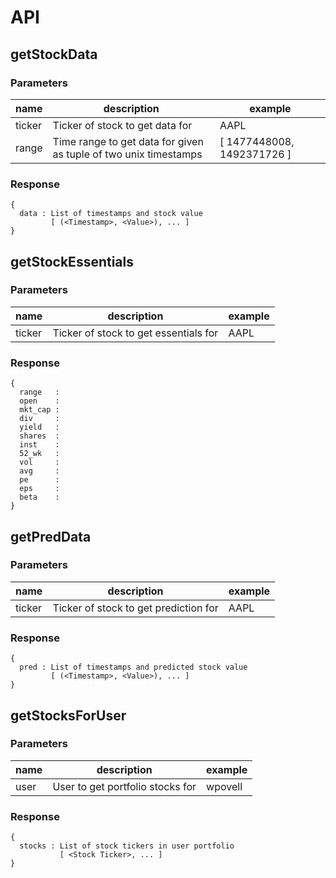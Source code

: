 # API

## getStockData 

### Parameters

| name   | description                                                      | example                    |
|--------|------------------------------------------------------------------|----------------------------|
| ticker | Ticker of stock to get data for                                  | AAPL                       |
| range  | Time range to get data for given as tuple of two unix timestamps | [ 1477448008, 1492371726 ] |

### Response
```
{
  data : List of timestamps and stock value
         [ (<Timestamp>, <Value>), ... ] 
}
```

## getStockEssentials

### Parameters

| name   | description                           | example |
|--------|---------------------------------------|---------|
| ticker | Ticker of stock to get essentials for | AAPL    |

### Response
```
{
  range   : 
  open    : 
  mkt_cap :
  div     :
  yield   :
  shares  :
  inst    :
  52_wk   :
  vol     :
  avg     :
  pe      :
  eps     :
  beta    :
}
```

## getPredData

### Parameters

| name   | description                           | example |
|--------|---------------------------------------|---------|
| ticker | Ticker of stock to get prediction for | AAPL    |

### Response
```
{
  pred : List of timestamps and predicted stock value
         [ (<Timestamp>, <Value>), ... ]
}
```

## getStocksForUser

### Parameters

| name | description                         | example    |
|------|-------------------------------------|------------|
| user | User to get portfolio stocks for    | wpovell    |

### Response
```
{
  stocks : List of stock tickers in user portfolio
           [ <Stock Ticker>, ... ]
}
```
